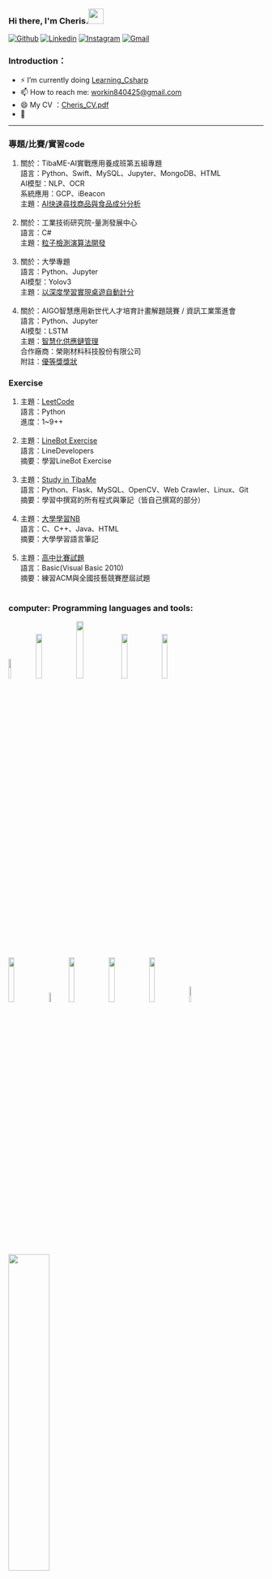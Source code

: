 ### Hi there, I'm Cheris.<img src="https://raw.githubusercontent.com/iampavangandhi/iampavangandhi/master/gifs/Hi.gif" width="30px">
<!-- Your badges
You can use the website to generate badges: https://shields.io/
-->


[![Github](https://img.shields.io/badge/-Github-333?style=flat&logo=Github&logoColor=white)](https://github.com/4060E055)
[![Linkedin](https://img.shields.io/badge/-LinkedIn-blue?style=flat&logo=Linkedin&logoColor=white)](https://www.linkedin.com/in/%E8%8B%A5%E6%A6%9B-%E4%BD%99-ab417b234/)
[![Instagram](https://img.shields.io/badge/-Instagram-c13584?style=flat&labelColor=c13584&logo=instagram&logoColor=white)](https://www.instagram.com/yu_jo_chen/)
[![Gmail](https://img.shields.io/badge/-Gmail-c14438?style=flat&logo=Gmail&logoColor=white)](mailto:workin840425@gmail.com)
&nbsp;

### Introduction：

* ⚡ I’m currently doing [Learning_Csharp]([https://github.com/4060E055/Leetcode](https://github.com/4060E055/Learning_Csharp)) 
* 📫 How to reach me: workin840425@gmail.com
* 😄 My CV ：[Cheris_CV.pdf](https://drive.google.com/file/d/1NoMOj3X4pagniMP2iWv2C56rGWvyAvNS/view?usp=sharing)
* 🌱
<hr>

### 專題/比賽/實習code
1. 關於：TibaME-AI實戰應用養成班第五組專題<br>
   語言：Python、Swift、MySQL、Jupyter、MongoDB、HTML<br>
   AI模型：NLP、OCR<br>
   系統應用：GCP、iBeacon<br>
   主題：[AI快速尋找商品與食品成分分析](https://github.com/4060E055/TibaMe_Special_topic)<br><br>
2. 關於：工業技術研究院-量測發展中心 <br>
   語言：C#<br>
   主題：[粒子檢測演算法開發](https://github.com/4060E055/ParticleAnalysis)<br><br>
3. 關於：大學專題<br>
   語言：Python、Jupyter<br>
   AI模型：Yolov3<br>
   主題：[以深度學習實現桌遊自動計分](https://github.com/4060E055/University_Topics)<br><br>
4. 關於：AIGO智慧應用新世代人才培育計畫解題競賽 / 資訊工業策進會<br>
   語言：Python、Jupyter<br>
   AI模型：LSTM<br>
   主題：[智慧化供應鏈管理](https://github.com/4060E055/109AIGO)<br>
   合作廠商：榮剛材料科技股份有限公司<br>
   附註：[優等獎獎狀](https://drive.google.com/file/d/1ajMI6iQA8lObXrfrww50pV22tew2RDS3/view?usp=sharing)


### Exercise
1. 主題：[LeetCode](https://github.com/4060E055/Leetcode)<br>
   語言：Python<br>
   進度：1~9++<br><br>
2. 主題：[LineBot Exercise](https://github.com/4060E055/LineBot-CFI102-01)<br>
   語言：LineDevelopers<br>
   摘要：學習LineBot Exercise<br><br>
3. 主題：[Study in TibaMe](https://github.com/4060E055/TibaMe_AIClass)<br>
   語言：Python、Flask、MySQL、OpenCV、Web Crawler、Linux、Git<br>
   摘要：學習中撰寫的所有程式與筆記（皆自己撰寫的部分）<br><br>
4. 主題：[大學學習NB](https://github.com/4060E055/University_Exercise)<br>
   語言：C、C++、Java、HTML<br>
   摘要：大學學習語言筆記<br><br>
5. 主題：[高中比賽試題](https://github.com/4060E055/high_school_code)<br>
   語言：Basic(Visual Basic 2010)<br>
   摘要：練習ACM與全國技藝競賽歷屆試題<br><br>

### computer: Programming languages and tools: 
<code><img width="10%" src="https://user-images.githubusercontent.com/37571816/159697337-fb1dd594-9c37-45d7-bd9f-9224f20755dc.png"></code>
<code><img width="15%" src="https://www.vectorlogo.zone/logos/python/python-ar21.svg"></code>
<code><img width="17%" src="https://user-images.githubusercontent.com/37571816/159697501-6230b89b-74d8-477e-b827-171f2649cdf2.jpg"></code>
<code><img width="15%" src="https://www.vectorlogo.zone/logos/pocoo_flask/pocoo_flask-ar21.svg"></code>
<code><img width="15%" src="https://www.vectorlogo.zone/logos/mysql/mysql-ar21.svg"></code>
<br />
<code><img width="15%" src="https://user-images.githubusercontent.com/37571816/159697567-59190685-aa72-4c9d-af24-58e539befe0a.jpg"></code>
<code><img width="7%" src="https://user-images.githubusercontent.com/37571816/159698281-02af67a9-fdda-4b5a-86dc-725180427ab2.png"></code>
<code><img width="15%" src="https://user-images.githubusercontent.com/37571816/159698298-5c574d60-689c-4938-875e-5578e854cb3c.png"></code>
<code><img width="15%" src="https://user-images.githubusercontent.com/37571816/159698310-e2051f00-a4ea-4b44-8cfb-c9abcd2bcdd8.png"></code>
<code><img width="15%" src="https://www.vectorlogo.zone/logos/git-scm/git-scm-ar21.svg"></code>
<code><img width="9%" src="https://user-images.githubusercontent.com/37571816/159706417-327d27a8-a31f-42ff-8217-c2a652c47361.png"></code>
<br />
<code><img width="40%" src="https://user-images.githubusercontent.com/37571816/159914814-c87f4a0c-4a4c-471c-b6c9-2b59f04791d1.PNG"></code>

[![Top Langs](https://github-readme-stats.vercel.app/api/top-langs/?username=4060E055&layout=compact&theme=gruvbox)](https://github.com/4060E055)

[![Anurag's GitHub stats](https://github-readme-stats.vercel.app/api?username=4060E055&show_icons=true&theme=radical)](https://github.com/4060E055)  


<!--
**4060E055/4060E055** is a ✨ _special_ ✨ repository because its `README.md` (this file) appears on your GitHub profile.

Here are some ideas to get you started:


- 🔭 I’m currently working on ...
- 🌱 I’m currently learning ...
- 👯 I’m looking to collaborate on ...
- 🤔 I’m looking for help with ...
- 💬 Ask me about ...
- 📫 How to reach me: ...
- 😄 Pronouns: ...
- ⚡ Fun fact: ...
- 💡 Goals for 2022:
-->
